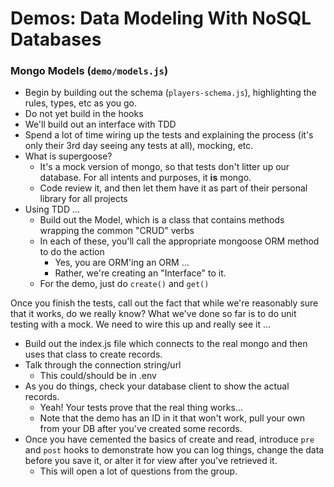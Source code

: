 # Demos: Data Modeling With NoSQL Databases

### Mongo Models  (`demo/models.js`)
* Begin by building out the schema (`players-schema.js`), highlighting the rules, types, etc as you go.
* Do not yet build in the hooks
* We'll build out an interface with TDD
* Spend a lot of time wiring up the tests and explaining the process (it's only their 3rd day seeing any tests at all), mocking, etc.
* What is supergoose?
  * It's a mock version of mongo, so that tests don't litter up our database.  For all intents and purposes, it **is** mongo.
  * Code review it, and then let them have it as part of their personal library for all projects
* Using TDD ...
  * Build out the Model, which is a class that contains methods wrapping the common "CRUD" verbs
  * In each of these, you'll call the appropriate mongoose ORM method to do the action
    * Yes, you are ORM'ing an ORM ...
    * Rather, we're creating an "Interface" to it.
  * For the demo, just do `create()` and `get()`

Once you finish the tests, call out the fact that while we're reasonably sure that it works, do we really know? What we've done so far is to do unit testing with a mock. We need to wire this up and really see it ...

* Build out the index.js file which connects to the real mongo and then uses that class to create records.
* Talk through the connection string/url
  * This could/should be in .env
* As you do things, check your database client to show the actual records.
  * Yeah!  Your tests prove that the real thing works...
  * Note that the demo has an ID in it that won't work, pull your own from your DB after you've created some records.
* Once you have cemented the basics of create and read, introduce `pre` and `post` hooks to demonstrate how you can log things, change the data before you save it, or alter it for view after you've retrieved it.
  * This will open a lot of questions from the group.
